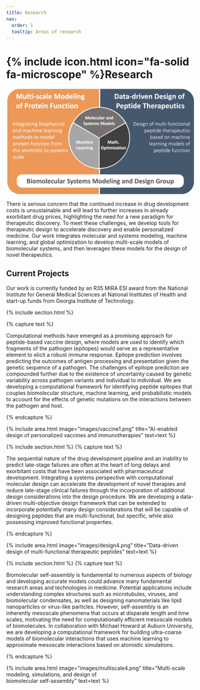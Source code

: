```yaml
---
title: Research
nav:
  order: 1
  tooltip: Areas of research
---
```


# {% include icon.html icon="fa-solid fa-microscope" %}Research

<div class ="page-image">
  <img src="/images/biomodsquad_areas.jpg" alt="BioModSquad Research Overview">
</div>
  
There is serious concern that the continued increase in drug development costs is unsustainable and will lead to further increases in already exorbitant drug prices, highlighting the need for a new paradigm for therapeutic discovery. To meet these challenges, we develop tools for therapeutic design to accelerate discovery and enable personalized medicine. Our work integrates molecular and systems modeling, machine learning, and global optimization to develop multi-scale models of biomolecular systems, and then leverages these models for the design of novel therapeutics.

## Current Projects

Our work is currently funded by an R35 MIRA ESI award from the National Institute for General Medical Sciences at National Institutes of Health 
and start-up funds from Georgia Institute of Technology. 

{% include section.html %}

{% capture text %}

Computational methods have emerged as a promising approach for peptide-based vaccine design, where models are used to identify which fragments of the pathogen (epitopes) would serve as a representative element to elicit a robust immune response. Epitope prediction involves predicting the outcomes of antigen processing and presentation given the genetic sequence of a pathogen. The challenges of epitope prediction are compounded further due to the existence of uncertainty caused by genetic variability across pathogen variants and individual to individual. We are developing a computational framework for identifying peptide epitopes that couples biomolecular structure, machine learning, and probabilistic models to account for the effects of genetic mutations on the interactions between the pathogen and host. 

{% endcapture %}

{%
  include area.html
  image="images/vaccine1.png"
  title="AI-enabled design of personalized vaccines and immunotherapies"
  text=text
%}

{% include section.html %}
{% capture text %}

The sequential nature of the drug development pipeline and an inability to predict late-stage failures are often at the heart of long delays and exorbitant costs that have been associated with pharmaceutical development. Integrating a systems perspective with computational molecular design can accelerate the development of novel therapies and reduce late-stage clinical failures through the incorporation of additional design considerations into the design procedure. We are developing a data-driven multi-objective design framework that can be extended to incorporate potentially many design considerations that will be capable of designing peptides that are multi-functional, but specific, while also possessing improved functional properties. 



{% endcapture %}

{%
  include area.html
  image="images/design4.png"
  title="Data-driven design of multi-functional therapeutic peptides"
  text=text
%}

{% include section.html %}
{% capture text %}

Biomolecular self-assembly is fundamental to numerous aspects of biology and developing accurate models could advance many fundamental research areas and technologies in medicine. Potential applications include understanding complex structures such as microtubules, viruses, and biomolecular condensates, as well as designing nanomaterials like lipid nanoparticles or virus-like particles. However, self-assembly is an inherently mesoscale phenomena that occurs at disparate length and time scales, motivating the need for computationally efficient mesoscale models of biomolecules. In collaboration with Michael Howard at Auburn University, we are developing a computational framework for building ultra-coarse models of biomolecular interactions that uses machine learning to approximate mesoscale interactions based on atomistic simulations.   

{% endcapture %}

{%
  include area.html
  image="images/multiscale4.png"
  title="Multi-scale modeling, simulations, and design of <br />biomolecular self-assembly"
  text=text
%}
